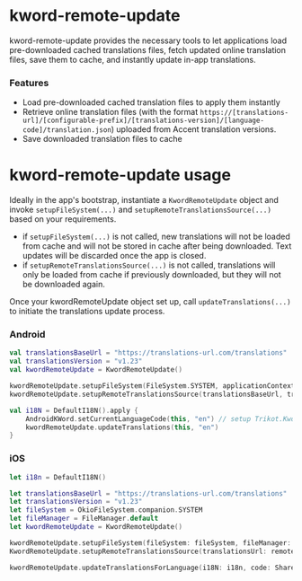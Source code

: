 # kword-remote-update

kword-remote-update provides the necessary tools to let applications load pre-downloaded cached translations files, fetch updated online translation files, save them to cache, and instantly update in-app translations.

### Features

- Load pre-downloaded cached translation files to apply them instantly
- Retrieve online translation files (with the format `https://[translations-url]/[configurable-prefix]/[translations-version]/[language-code]/translation.json`) uploaded from Accent translation versions.
- Save downloaded translation files to cache

# kword-remote-update usage

Ideally in the app's bootstrap, instantiate a `KwordRemoteUpdate` object and invoke `setupFileSystem(...)` and `setupRemoteTranslationsSource(...)` based on your requirements.

- if `setupFileSystem(...)` is not called, new translations will not be loaded from cache and will not be stored in cache after being downloaded. Text updates will be discarded once the app is closed.
- if `setupRemoteTranslationsSource(...)` is not called, translations will only be loaded from cache if previously downloaded, but they will not be downloaded again.

Once your kwordRemoteUpdate object set up, call `updateTranslations(...)` to initiate the translations update process.

### Android

```kotlin
val translationsBaseUrl = "https://translations-url.com/translations"
val translationsVersion = "v1.23"
val kwordRemoteUpdate = KwordRemoteUpdate()

kwordRemoteUpdate.setupFileSystem(FileSystem.SYSTEM, applicationContext)
kwordRemoteUpdate.setupRemoteTranslationsSource(translationsBaseUrl, translationsVersion)

val i18N = DefaultI18N().apply {
    AndroidKWord.setCurrentLanguageCode(this, "en") // setup Trikot.Kword
    kwordRemoteUpdate.updateTranslations(this, "en")
}
```

### iOS

```swift
let i18n = DefaultI18N()

let translationsBaseUrl = "https://translations-url.com/translations"
let translationsVersion = "v1.23"
let fileSystem = OkioFileSystem.companion.SYSTEM
let fileManager = FileManager.default
let kwordRemoteUpdate = KwordRemoteUpdate()

kwordRemoteUpdate.setupFileSystem(fileSystem: fileSystem, fileManager: fileManager)
KwordRemoteUpdate.setupRemoteTranslationsSource(translationsUrl: remoteTranslationsUrl, translationsVersion: translationsVersion)

kwordRemoteUpdate.updateTranslationsForLanguage(i18N: i18n, code: SharedBootstrap.currentLanguage().code)
```
